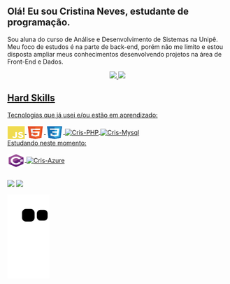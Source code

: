 ## Olá! Eu sou Cristina Neves, estudante de programação. 
Sou aluna do curso de Análise e Desenvolvimento de Sistemas na Unipê. Meu foco de estudos é na parte de back-end, porém não me limito e estou disposta ampliar meus conhecimentos desenvolvendo projetos na área de Front-End e Dados.

<div align="center">
  <a href="https://github.com/anacristinaneves">
  <img height="180em" src="https://github-readme-stats.vercel.app/api?username=anacristinaneves&show_icons=true&theme=dark&include_all_commits=true&count_private=true"/>
  <img height="180em" src="https://github-readme-stats.vercel.app/api/top-langs/?username=anacristinaneves&layout=compact&langs_count=7&theme=dark"/>
</div>
    <h2>Hard Skills</h2>
    Tecnologias que já usei e/ou estão em aprendizado:
<div style="display: inline_block"><br>
  <img align="center" alt="Cris-Js" height="30" width="40" src="https://raw.githubusercontent.com/devicons/devicon/master/icons/javascript/javascript-plain.svg">
  <img align="center" alt="Cris-HTML" height="30" width="40" src="https://raw.githubusercontent.com/devicons/devicon/master/icons/html5/html5-original.svg">
  <img align="center" alt="Cris-CSS" height="30" width="40" src="https://raw.githubusercontent.com/devicons/devicon/master/icons/css3/css3-original.svg">
  <img align="center" alt="Cris-PHP" height="60" width="40" src="https://cdn.jsdelivr.net/gh/devicons/devicon/icons/php/php-plain.svg">
  <img align="center" alt= "Cris-Mysql" height="60" width="40"src="https://cdn.jsdelivr.net/gh/devicons/devicon/icons/mysql/mysql-original-wordmark.svg">       
</div>
Estudando neste momento:
 <div style ="display: inline_block"><br>
  <img align="center" alt="Cris-Csharp" height="30" width="40" src="https://raw.githubusercontent.com/devicons/devicon/master/icons/csharp/csharp-original.svg">
  <img align ="center" alt ="Cris-Azure" height ="30" width="40" src="https://cdn.jsdelivr.net/gh/devicons/devicon/icons/azure/azure-original.svg">          
</div>

##

 
<div> 
  <a href="https://www.linkedin.com/in/cristinanevesb" target="_blank"><img src="https://img.shields.io/badge/-LinkedIn-%230077B5?style=for-the-badge&logo=linkedin&logoColor=white" target="_blank"></a> 
    <a href = "mailto:anacristinabezerra.neves@gmail.com"><img src="https://img.shields.io/badge/-Gmail-%23333?style=for-the-badge&logo=gmail&logoColor=white" target="_blank"></a>

 
  ![Snake animation](https://github.com/rafaballerini/rafaballerini/blob/output/github-contribution-grid-snake.svg)
 
